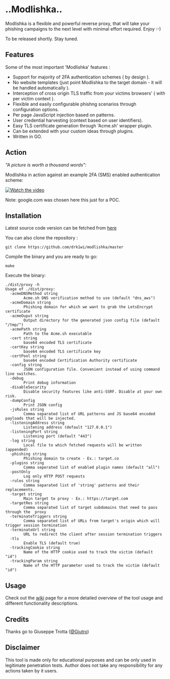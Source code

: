 # ..Modlishka..

Modlishka is a flexible and powerful reverse proxy, that will take your phishing campaigns to the next level with minimal effort required. Enjoy :-)

To be released shortly. Stay tuned.

Features
--------

Some of the most important 'Modlishka' features :

-   Support for majority of 2FA authentication schemes ( by design ).
-   No website templates (just point Modlishka to the target domain - it will be handled automatically ).
-   Interception of  cross origin TLS traffic from your victims browsers' ( with per victim context ).
-   Flexible  and easily configurable phishng scenarios through configuration options.
-   Per page JavaScript injection based on patterns.
-   User credential harvesting (context based on user identifiers).
-   Easy TLS certificate generation through 'Acme.sh' wrapper plugin.
-   Can be extended with your custom ideas through plugins.
-   Written in GO.


Action
------
_"A picture is worth a thousand words":_

 Modlishka in action against an example 2FA (SMS) enabled authentication scheme:

[![Watch the video](https://i.vimeocdn.com/video/747376704.jpg)](https://vimeo.com/307422738)



Note: google.com was chosen here this just for a POC.

Installation
------------

Latest source code version can be fetched  from [here](https://github.com/drk1wi/modlishka/zipball/master) 

You can also clone the repository :

    git clone https://github.com/drk1wi/modlishka/master

Compile the binary and you are ready to go:

    make
    
Execute the binary:

    ./dist/proxy -h
    Usage of ./dist/proxy:
      -acmeDNSMethod string
        	Acme.sh DNS verification method to use (default "dns_aws")
      -acmeDomain string
        	Phishing domain for which we want to grab the LetsEncrypt certificate
      -acmeOuput string
        	Output directory for the generated json config file (default "/tmp/")
      -acmePath string
        	Path to the Acme.sh executable
      -cert string
        	base64 encoded TLS certificate
      -certKey string
        	base64 encoded TLS certificate key
      -certPool string
        	base64 encoded Certification Authority certificate
      -config string
        	JSON configuration file. Convenient instead of using command line switches.
      -debug
        	Print debug information
      -disableSecurity
        	Disable security features like anti-SSRF. Disable at your own risk.
      -dumpConfig
        	Print JSON config
      -jsRules string
        	Comma separated list of URL patterns and JS base64 encoded payloads that will be injected. 
      -listeningAddress string
        	Listening address (default "127.0.0.1")
      -listeningPort string
        	Listening port (default "443")
      -log string
        	Local file to which fetched requests will be written (appended)
      -phishing string
        	Phishing domain to create - Ex.: target.co
      -plugins string
        	Comma seperated list of enabled plugin names (default "all")
      -postOnly
        	Log only HTTP POST requests
      -rules string
        	Comma separated list of 'string' patterns and their replacements. 
      -target string
        	Main target to proxy - Ex.: https://target.com
      -targetRes string
        	Comma separated list of target subdomains that need to pass through the  proxy 
      -terminateTriggers string
        	Comma separated list of URLs from target's origin which will trigger session termination
      -terminateUrl string
        	URL to redirect the client after session termination triggers
      -tls
        	Enable TLS (default true)
      -trackingCookie string
        	Name of the HTTP cookie used to track the victim (default "id")
      -trackingParam string
        	Name of the HTTP parameter used to track the victim (default "id")



Usage
-----

 Check out the [wiki](https://github.com/drk1wi/Modlishka/wiki) page for a more detailed overview of the tool usage and different functionality descriptions.

Credits
-------

Thanks go to Giuseppe Trotta ([@Giutro](https://twitter.com/giutro)) 

Disclaimer
----------
This tool is made only for educational purposes and can be only used in legitimate penetration tests. Author does not take any responsibility for any actions taken by it users.


